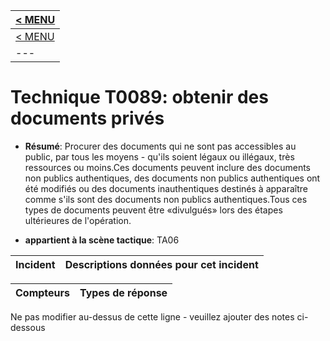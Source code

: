 |[< MENU](../README.md)|
|---|
|[< MENU](../../README.md)|
|---|
# Technique T0089: obtenir des documents privés

* **Résumé**: Procurer des documents qui ne sont pas accessibles au public, par tous les moyens - qu'ils soient légaux ou illégaux, très ressources ou moins.Ces documents peuvent inclure des documents non publics authentiques, des documents non publics authentiques ont été modifiés ou des documents inauthentiques destinés à apparaître comme s'ils sont des documents non publics authentiques.Tous ces types de documents peuvent être «divulgués» lors des étapes ultérieures de l'opération.

* **appartient à la scène tactique**: TA06


|Incident |Descriptions données pour cet incident |
|-------- |-------------------- |



|Compteurs |Types de réponse |
|-------- |-------------- |


Ne pas modifier au-dessus de cette ligne - veuillez ajouter des notes ci-dessous